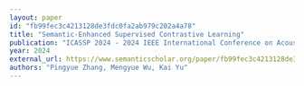```yaml
---
layout: paper
id: "fb99fec3c4213128de3fdc0fa2ab979c202a4a78"
title: "Semantic-Enhanced Supervised Contrastive Learning"
publication: "ICASSP 2024 - 2024 IEEE International Conference on Acoustics, Speech and Signal Processing (ICASSP)"
year: 2024
external_url: https://www.semanticscholar.org/paper/fb99fec3c4213128de3fdc0fa2ab979c202a4a78
authors: "Pingyue Zhang, Mengyue Wu, Kai Yu"
---
```

